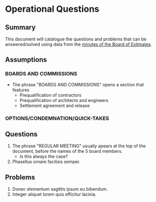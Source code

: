 # Operational Questions
## Summary
This document will catalogue the questions and problems that can be answered/solved using data from the [minutes of the Board of Estimates](https://comptroller.baltimorecity.gov/boe/meetings/minutes).

## Assumptions

### BOARDS AND COMMISSIONS
- The phrase "BOARDS AND COMMISSIONS" opens a section that features
	- Prequalification of contractors
	- Prequalification of architects and engineers
	- Settlement agreement and release

### OPTIONS/CONDEMNATION/QUICK-TAKES

## Questions
1. The phrase "REGULAR MEETING" usually apears at the top of the document, before the names of the 5 board members.
    - Is this always the case?
1. Phasellus ornare facilisis semper.

## Problems
1. Donec elementum sagittis ipsum eu bibendum.
1. Integer aliquet lorem quis efficitur lacinia.